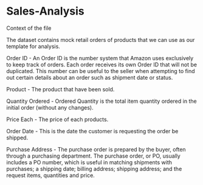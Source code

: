 # Sales-Analysis

Context of the file


The dataset contains mock retail orders of products that we can use as our template for analysis. 

Order ID - An Order ID is the number system that Amazon uses exclusively to keep track of orders. Each order receives its own Order ID that will not be duplicated. This number can be useful to the seller when attempting to find out certain details about an order such as shipment date or status.

Product - The product that have been sold.

Quantity Ordered - Ordered Quantity is the total item quantity ordered in the initial order (without any changes).

Price Each - The price of each products.

Order Date - This is the date the customer is requesting the order be shipped.

Purchase Address - The purchase order is prepared by the buyer, often through a purchasing department. The purchase order, or PO, usually includes a PO number, which is useful in matching shipments with purchases; a shipping date; billing address; shipping address; and the request items, quantities and price.
